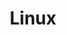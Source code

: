 ---
layout: page
title: Linux
nav: true
nav_order: 4
dropdown: true
children: 
    - title: Linux Options
      permalink: /ref/linux/linuxdistros/
    - title: divider
    - title: Desktop Appearance
      permalink: /ref/linux/desktop/
    - title: divider
    - title: Installing SW
      permalink: /ref/linux/software/
    - title: divider
    - title: File Sharing
      permalink: /ref/linux/sharing/
    - title: divider
    - title: Remote vnc ssh
      permalink: /ref/linux/vnc-ssh/
    - title: divider
    - title: Terminal cli
      permalink: /ref/linux/terminal/
    - title: divider
    - title: Autostart systemd
      permalink: /ref/linux/autostart/
    - title: divider
    - title: Logs
      permalink: /ref/linux/logs/
    - title: divider
    - title: List of SW to Install
      permalink: /ref/linux/list/
---